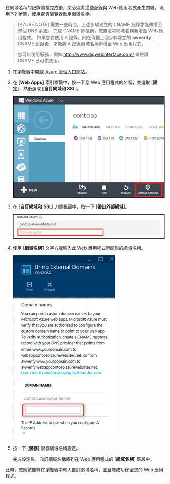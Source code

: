 在網域名稱的記錄傳播完成後，您必須將這些記錄與 Web 應用程式產生關聯。 利用下列步驟，使用網頁瀏覽器啟用網域名稱。
> [AZURE.NOTE] 需要一些時間，上述步驟建立的 CNAME 記錄才能傳播至整個 DNS 系統。 完成 CNAME 傳播前，您無法將網域名稱新增至 Web 應用程式。 如果您要使用 A 記錄，則在傳播上個步驟建立的 **awverify** CNAME 記錄後，才能將 A 記錄網域名稱新增至 Web 應用程式。
>
> 您可以使用服務，例如 <a href="http://www.digwebinterface.com/">http://www.digwebinterface.com/</a> 來驗證 CNAME 已可供使用。

1. 在瀏覽器中開啟 [Azure 管理入口網站](https://portal.azure.com)。

2. 在 [**Web Apps**] 索引標籤中，按一下您 Web 應用程式的名稱，並選取 [**設定**]，然後選取 [**自訂網域和 SSL**]。

    ![](./media/custom-dns-web-site/dncmntask-cname-6.png)

3. 在 [**自訂網域和 SSL**] 刀鋒視窗中，按一下 [**帶出外部網域**]。

    ![](./media/custom-dns-web-site/dncmntask-cname-7.png)

4. 使用 [**網域名稱**] 文字方塊輸入此 Web 應用程式所關聯的網域名稱。

    ![](./media/custom-dns-web-site/dncmntask-cname-8.png)

5. 按一下 [**儲存**] 儲存網域名稱設定。

    完成設定後，自訂網域名稱將列在 Web 應用程式的 [**網域名稱**] 區段中。

此時，您應該能夠在瀏覽器中輸入自訂網域名稱，並且能成功移至您的 Web 應用程式。





